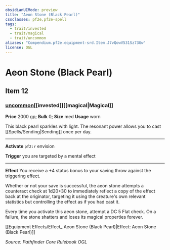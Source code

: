 ```yaml
---
obsidianUIMode: preview
title: "Aeon Stone (Black Pearl)"
cssclasses: pf2e,pf2e-spell
tags:
  - trait/invested
  - trait/magical
  - trait/uncommon
aliases: "Compendium.pf2e.equipment-srd.Item.J7vQowV531Sz73Gw"
license: OGL
---
```

# Aeon Stone (Black Pearl)
## Item 12
### [uncommon](uncommon.md "Uncommon Rarity Trait")[[invested]][[magical|Magical]]


**Price** 2000 gp; 
**Bulk** 0; **Size** med
**Usage** worn

This black pearl sparkles with light. The resonant power allows you to cast [[Spells/Sending|Sending]] once per day.

* * *

**Activate** `pf2:r` envision

**Trigger** you are targeted by a mental effect

* * *

**Effect** You receive a +4 status bonus to your saving throw against the triggering effect.

Whether or not your save is successful, the aeon stone attempts a counteract check at 1d20+30 to immediately reflect a copy of the effect back at the originator, targeting it using the creature's own relevant statistics but controlling the effect as if you had cast it.

Every time you activate this aeon stone, attempt a DC 5 Flat check. On a failure, the stone shatters and loses its magical properties forever.

[[Equipment Effects/Effect_ Aeon Stone (Black Pearl)|Effect: Aeon Stone (Black Pearl)]]

*Source: Pathfinder Core Rulebook*
*OGL*